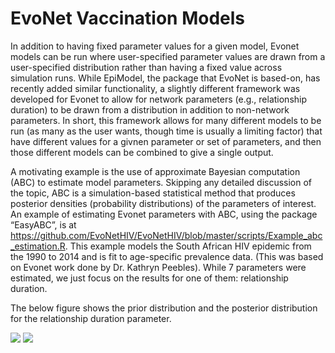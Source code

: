 EvoNet Vaccination Models
================

In addition to having fixed parameter values for a given model, Evonet
models can be run where user-specified parameter values are drawn from a
user-specified distribution rather than having a fixed value across
simulation runs. While EpiModel, the package that EvoNet is based-on,
has recently added similar functionality, a slightly different framework
was developed for Evonet to allow for network parameters (e.g.,
relationship duration) to be drawn from a distribution in addition to
non-network parameters. In short, this framework allows for many
different models to be run (as many as the user wants, though time is
usually a limiting factor) that have different values for a givnen
parameter or set of parameters, and then those different models can be
combined to give a single output.

A motivating example is the use of approximate Bayesian computation
(ABC) to estimate model parameters. Skipping any detailed discussion of
the topic, ABC is a simulation-based statistical method that produces
posterior densities (probability distributions) of the parameters of
interest. An example of estimating Evonet parameters with ABC, using the
package “EasyABC”, is at
<https://github.com/EvoNetHIV/EvoNetHIV/blob/master/scripts/Example_abc_estimation.R>.
This example models the South African HIV epidemic from the 1990 to 2014
and is fit to age-specific prevalence data. (This was based on Evonet
work done by Dr. Kathryn Peebles). While 7 parameters were estimated, we
just focus on the results for one of them: relationship duration.

The below figure shows the prior distribution and the posterior
distribution for the relationship duration parameter.

![](https://github.com/EvoNetHIV/EvoNetHIV/blob/master/documentation/imgs/abc_example_output.png)
![](https://github.com/EvoNetHIV/EvoNetHIV/blob/master/documentation/imgs/prev_ex.png)
